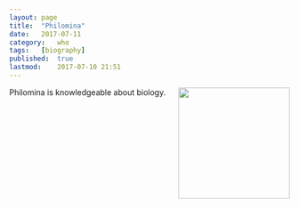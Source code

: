 ```yaml
---
layout:	page
title:	"Philomina"
date:	2017-07-11
category:	who
tags:	[biography]
published:	true
lastmod:	2017-07-10 21:51
---
```


<img style="float: right;" src="{{ site.url }}/assets/images/philomina.gif" height="200" width="200">

Philomina is knowledgeable about biology.
